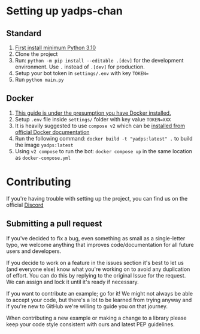 # Setting up yadps-chan

## Standard
1. [First install minimum Python 3.10](https://www.python.org/downloads/)
2. Clone the project
3. Run: `python -m pip install --editable .[dev]` for the development environment.
Use `.` instead of `.[dev]` for production. 
4. Setup your bot token in `settings/.env` with key `TOKEN=`
5. Run `python main.py`

## Docker
1. [This guide is under the presumption you have Docker installed.](https://docs.docker.com/get-docker/)
2. Setup `.env` file inside `settings/` folder with key value `TOKEN=XXX`
3. It is heavily suggested to use `compose v2` which can be [installed from official Docker documentation](https://docs.docker.com/compose/cli-command/)
4. Run the following command: `docker build -t "yadps:latest" .` to build the image `yadps:latest`
5. Using `v2 compose` to run the bot: `docker compose up` in the same location as `docker-compose.yml`

# Contributing
If you're having trouble with setting up the project, you can find us on the official [Discord](https://discord.gg/zFBfXDY7RY)

## Submitting a pull request
If you've decided to fix a bug, even something as small as a single-letter typo, we welcome anything that improves code/documentation for all future users and developers.

If you decide to work on a feature in the issues section it's best to let us (and everyone else) know what you're working on to avoid any duplication of effort. You can do this by replying to the original Issue for the request.
We can assign and lock it until it's ready if necessary.

If you want to contribute an example; go for it! We might not always be able to accept your code, but there's a lot to be learned from trying anyway and if you're new to GitHub we're willing to guide you on that journey.

When contributing a new example or making a change to a library please keep your code style consistent with ours and latest PEP guidelines.